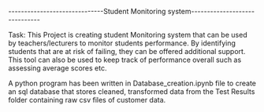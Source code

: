 ------------------------------Student Monitoring system------------------------------

Task:
This Project is creating student Monitoring system that can be used by teachers/lecturers to monitor students performance. By identifying students that are at risk of failing, they can be offered additional support. This tool can also be used to keep track of performance overall such as assessing average scores etc. 

A python program has been written in Database_creation.ipynb file to create an sql database that stores cleaned, transformed data from the Test Results folder containing raw csv files of customer data. 
